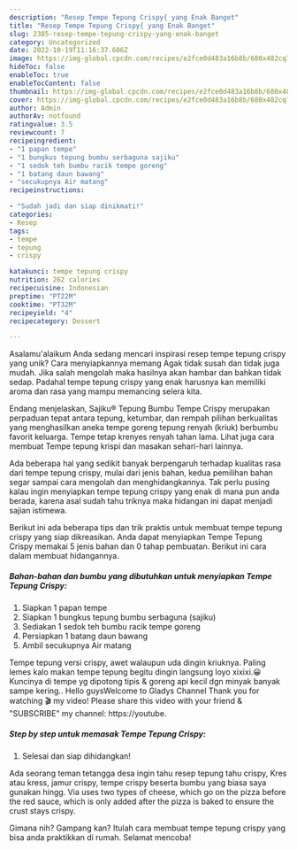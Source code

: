 ```yaml
---
description: "Resep Tempe Tepung Crispy{ yang Enak Banget"
title: "Resep Tempe Tepung Crispy{ yang Enak Banget"
slug: 2385-resep-tempe-tepung-crispy-yang-enak-banget
category: Uncategorized
date: 2022-10-19T11:16:37.606Z
image: https://img-global.cpcdn.com/recipes/e2fce0d483a16b8b/680x482cq70/tempe-tepung-crispy-foto-resep-utama.jpg
hideToc: false
enableToc: true
enableTocContent: false
thumbnail: https://img-global.cpcdn.com/recipes/e2fce0d483a16b8b/680x482cq70/tempe-tepung-crispy-foto-resep-utama.jpg
cover: https://img-global.cpcdn.com/recipes/e2fce0d483a16b8b/680x482cq70/tempe-tepung-crispy-foto-resep-utama.jpg
author: Admin
authorAv: notfound
ratingvalue: 3.5
reviewcount: 7
recipeingredient:
- "1 papan tempe"
- "1 bungkus tepung bumbu serbaguna sajiku"
- "1 sedok teh bumbu racik tempe goreng"
- "1 batang daun bawang"
- "secukupnya Air matang"
recipeinstructions:

- "Sudah jadi dan siap dinikmati!"
categories:
- Resep
tags:
- tempe
- tepung
- crispy

katakunci: tempe tepung crispy 
nutrition: 262 calories
recipecuisine: Indonesian
preptime: "PT22M"
cooktime: "PT32M"
recipeyield: "4"
recipecategory: Dessert

---
```



Asalamu'alaikum Anda sedang mencari inspirasi resep tempe tepung crispy yang unik? Cara menyiapkannya memang Agak tidak susah dan tidak juga mudah. Jika salah mengolah maka hasilnya akan hambar dan bahkan tidak sedap. Padahal tempe tepung crispy yang enak harusnya kan memiliki aroma dan rasa yang mampu memancing selera kita.


Endang menjelaskan, Sajiku® Tepung Bumbu Tempe Crispy merupakan perpaduan tepat antara tepung, ketumbar, dan rempah pilihan berkualitas yang menghasilkan aneka tempe goreng tepung renyah (kriuk) berbumbu favorit keluarga. Tempe tetap krenyes renyah tahan lama. Lihat juga cara membuat Tempe tepung krispi dan masakan sehari-hari lainnya.

Ada beberapa hal yang sedikit banyak berpengaruh terhadap kualitas rasa dari tempe tepung crispy, mulai dari jenis bahan, kedua pemilihan bahan segar sampai cara mengolah dan menghidangkannya. Tak perlu pusing kalau ingin menyiapkan tempe tepung crispy yang enak di mana pun anda berada, karena asal sudah tahu triknya maka hidangan ini dapat menjadi sajian istimewa.


Berikut ini ada beberapa tips dan trik praktis untuk membuat tempe tepung crispy yang siap dikreasikan. Anda dapat menyiapkan Tempe Tepung Crispy memakai 5 jenis bahan dan 0 tahap pembuatan. Berikut ini cara dalam membuat hidangannya.

<!--inarticleads1-->

##### Bahan-bahan dan bumbu yang dibutuhkan untuk menyiapkan Tempe Tepung Crispy:

1. Siapkan 1 papan tempe
1. Siapkan 1 bungkus tepung bumbu serbaguna (sajiku)
1. Sediakan 1 sedok teh bumbu racik tempe goreng
1. Persiapkan 1 batang daun bawang
1. Ambil secukupnya Air matang


Tempe tepung versi crispy, awet walaupun uda dingin kriuknya. Paling lemes kalo makan tempe tepung begitu dingin langsung loyo xixixi.😀 Kuncinya di tempe yg dipotong tipis &amp; goreng api kecil dgn minyak banyak sampe kering.. Hello guysWelcome to Gladys Channel Thank you for watching 🎬 my video! Please share this video with your friend &amp; &#34;SUBSCRIBE&#34; my channel: https://youtube. 

<!--inarticleads2-->

##### Step by step untuk memasak Tempe Tepung Crispy:


1. Selesai dan siap dihidangkan!

Ada seorang teman tetangga desa ingin tahu resep tepung tahu crispy, Kres atau kress, jamur crispy, tempe crispy beserta bumbu yang biasa saya gunakan hingg. Via uses two types of cheese, which go on the pizza before the red sauce, which is only added after the pizza is baked to ensure the crust stays crispy. 

Gimana nih? Gampang kan? Itulah cara membuat tempe tepung crispy yang bisa anda praktikkan di rumah. Selamat mencoba!
